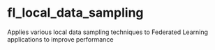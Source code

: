 # fl_local_data_sampling
Applies various local data sampling techniques to Federated Learning applications to improve performance

